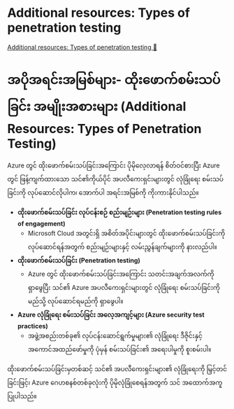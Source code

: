 # Additional resources: Types of penetration testing

[Additional resources: Types of penetration testing 🔗](https://www.coursera.org/learn/cybersecurity-tools-and-technologies/supplement/lxRYd/additional-resources-types-of-penetration-testing)

# အပိုအရင်းအမြစ်များ- ထိုးဖောက်စမ်းသပ်ခြင်း အမျိုးအစားများ (Additional Resources: Types of Penetration Testing)

Azure တွင် ထိုးဖောက်စမ်းသပ်ခြင်းအကြောင်း ပိုမိုလေ့လာရန် စိတ်ဝင်စားပြီး Azure တွင် ဖြန့်ကျက်ထားသော သင်၏ကိုယ်ပိုင် အပလီကေးရှင်းများတွင် လုံခြုံရေး စမ်းသပ်ခြင်းကို လုပ်ဆောင်လိုပါက၊ အောက်ပါ အရင်းအမြစ်ကို ကိုးကားနိုင်ပါသည်။

- **ထိုးဖောက်စမ်းသပ်ခြင်း လုပ်ငန်းစဉ် စည်းမျဉ်းများ (Penetration testing rules of engagement)**
  - Microsoft Cloud အတွင်းရှိ အစိတ်အပိုင်းများတွင် ထိုးဖောက်စမ်းသပ်ခြင်းကို လုပ်ဆောင်ရန်အတွက် စည်းမျဉ်းများနှင့် လမ်းညွှန်ချက်များကို နားလည်ပါ။
- **ထိုးဖောက်စမ်းသပ်ခြင်း (Penetration testing)**
  - Azure တွင် ထိုးဖောက်စမ်းသပ်ခြင်းအကြောင်း သတင်းအချက်အလက်ကို ရှာဖွေပြီး သင်၏ Azure အပလီကေးရှင်းများတွင် လုံခြုံရေး စမ်းသပ်ခြင်းကို မည်သို့ လုပ်ဆောင်ရမည်ကို ရှာဖွေပါ။
- **Azure လုံခြုံရေး စမ်းသပ်ခြင်း အလေ့အကျင့်များ (Azure security test practices)**
  - အဖွဲ့အစည်းတစ်ခု၏ လုပ်ငန်းဆောင်ရွက်မှုများ၏ လုံခြုံရေး ဒီဇိုင်းနှင့် အကောင်အထည်ဖော်မှုကို ပုံမှန် စမ်းသပ်ခြင်း၏ အရေးပါမှုကို စူးစမ်းပါ။

ထိုးဖောက်စမ်းသပ်ခြင်းမှတစ်ဆင့် သင်၏ အပလီကေးရှင်းများ၏ လုံခြုံရေးကို မြှင့်တင်ခြင်းဖြင့်၊ Azure ဂေဟစနစ်တစ်ခုလုံးကို ပိုမိုလုံခြုံစေရန်အတွက် သင် အထောက်အကူပြုပါသည်။
